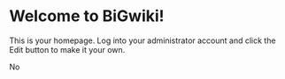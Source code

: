 # Welcome to BiGwiki!
This is your homepage. Log into your administrator account and click the Edit button to make it your own.

No